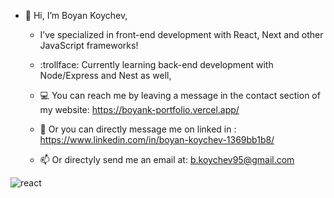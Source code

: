 - 👋 Hi, I’m Boyan Koychev,

   -  I’ve specialized in front-end development with React, Next and other JavaScript frameworks!
 
   - :trollface: Currently learning back-end development with Node/Express and Nest as well,

   - :computer: You can reach me by leaving a message in the contact section of my website: https://boyank-portfolio.vercel.app/
  
   - :speech_balloon: Or you can directly message me on linked in : https://www.linkedin.com/in/boyan-koychev-1369bb1b8/
   
   - 📫 Or directyly send me an email at: b.koychev95@gmail.com


<!---
BoyanK95/BoyanK95 is a ✨ special ✨ repository because its `README.md` (this file) appears on your GitHub profile.
You can click the Preview link to take a look at your changes.
--->

![react](https://user-images.githubusercontent.com/92653208/207981607-a54907d7-d88b-4457-920e-85fa46b94e5a.png)
